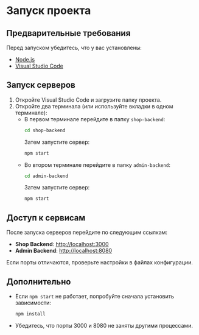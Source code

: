 # Запуск проекта

## Предварительные требования
Перед запуском убедитесь, что у вас установлены:
- [Node.js](https://nodejs.org/)
- [Visual Studio Code](https://code.visualstudio.com/)

## Запуск серверов

1. Откройте Visual Studio Code и загрузите папку проекта.
2. Откройте два терминала (или используйте вкладки в одном терминале):
   - В первом терминале перейдите в папку `shop-backend`:
     ```sh
     cd shop-backend
     ```
     Затем запустите сервер:
     ```sh
     npm start
     ```
   - Во втором терминале перейдите в папку `admin-backend`:
     ```sh
     cd admin-backend
     ```
     Затем запустите сервер:
     ```sh
     npm start
     ```

## Доступ к сервисам

После запуска серверов перейдите по следующим ссылкам:
- **Shop Backend**: [http://localhost:3000](http://localhost:3000)
- **Admin Backend**: [http://localhost:8080](http://localhost:4000)

Если порты отличаются, проверьте настройки в файлах конфигурации.

## Дополнительно
- Если `npm start` не работает, попробуйте сначала установить зависимости:
  ```sh
  npm install
  ```
- Убедитесь, что порты 3000 и 8080 не заняты другими процессами.



